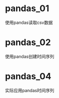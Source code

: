 pandas_01
=========
使用pandas读取csv数据

pandas_02 
=========
使用pandas创建时间序列

pandas_04
=========
实际应用pandas时间序列